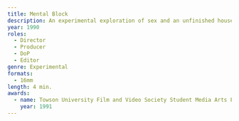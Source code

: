 ```yaml
---
title: Mental Block
description: An experimental exploration of sex and an unfinished house.
year: 1990
roles:
  - Director
  - Producer
  - DoP
  - Editor
genre: Experimental
formats:
  - 16mm
length: 4 min.
awards:
  - name: Towson University Film and Video Society Student Media Arts Festival<br />Second Place – Experimental Film
    year: 1991
---
```

